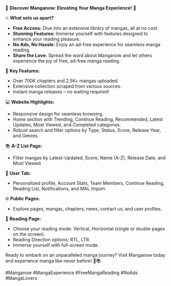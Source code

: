 🎉 **Discover Manganow: Elevating Your Manga Experience!** 🎉

🔥 **What sets us apart?**
- **Free Access:** Dive into an extensive library of mangas, all at no cost.
- **Stunning Features:** Immerse yourself with features designed to enhance your reading pleasure.
- **No Ads, No Hassle:** Enjoy an ad-free experience for seamless manga reading.
- **Share the Love:** Spread the word about Manganow and let others experience the joy of free, ad-free manga reading.

🌟 **Key Features:**
- Over 700K chapters and 2.5K+ mangas uploaded.
- Extensive collection scraped from various sources.
- Instant manga releases – no waiting required!

💻 **Website Highlights:**
- Responsive design for seamless browsing.
- Home section with Trending, Continue Reading, Recommended, Latest Updates, Most Viewed, and Completed categories.
- Robust search and filter options by Type, Status, Score, Release Year, and Genres.

📚 **A-Z List Page:**
- Filter mangas by Latest-Updated, Score, Name (A-Z), Release Date, and Most Viewed.

👤 **User Tab:**
- Personalized profile, Account Stats, Team Members, Continue Reading, Reading List, Notifications, and MAL Import.

🌐 **Public Pages:**
- Explore pages, mangas, chapters, news, contact us, and user profiles.

📖 **Reading Page:**
- Choose your reading mode: Vertical, Horizontal (single or double pages on the screen).
- Reading Direction options: RTL, LTR.
- Immerse yourself with full-screen mode.

Ready to embark on an unparalleled manga journey? Visit Manganow today and experience manga like never before! 🚀📚

#Manganow #MangaExperience #FreeMangaReading #NoAds #MangaLovers
